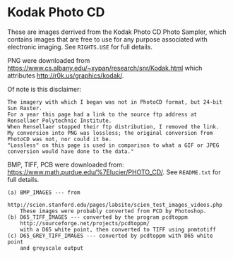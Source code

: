 # Kodak Photo CD

These are images derrived from the Kodak Photo CD Photo Sampler, which contains images that are free to use for any purpose associated with electronic imaging. See `RIGHTS.USE` for full details. 

PNG were downloaded from https://www.cs.albany.edu/~xypan/research/snr/Kodak.html which attributes http://r0k.us/graphics/kodak/. 

Of note is this disclaimer:  
```
The imagery with which I began was not in PhotoCD format, but 24-bit Sun Raster. 
For a year this page had a link to the source ftp address at Rensellaer Polytechnic Institute. 
When Rensellaer stopped their ftp distribution, I removed the link.  
My conversion into PNG was lossless; the original conversion from PhotoCD was not, nor could it be.  
"Lossless" on this page is used in comparison to what a GIF or JPEG conversion would have done to the data."
```
BMP, TIFF, PCB were downloaded from: https://www.math.purdue.edu/%7Elucier/PHOTO_CD/. See `README.txt` for full details. 
```
(a) BMP_IMAGES --- from
    http://scien.stanford.edu/pages/labsite/scien_test_images_videos.php
    These images were probably converted from PCD by Photoshop.
(b) D65_TIFF_IMAGES --- converted by the program pcdtoppm
    http://sourceforge.net/projects/pcdtoppm/
    with a D65 white point, then converted to TIFF using pnmtotiff
(c) D65_GREY_TIFF_IMAGES --- converted by pcdtoppm with D65 white point
    and greyscale output
```
